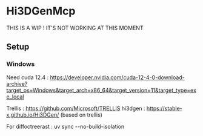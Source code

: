 # Hi3DGenMcp

THIS IS A WIP ! IT'S NOT WORKING AT THIS MOMENT

## Setup
### Windows
Need cuda 12.4 : https://developer.nvidia.com/cuda-12-4-0-download-archive?target_os=Windows&target_arch=x86_64&target_version=11&target_type=exe_local

Trellis : https://github.com/Microsoft/TRELLIS
hi3dgen : https://stable-x.github.io/Hi3DGen/ (based on trellis)

For diffoctreerast :
uv sync --no-build-isolation 